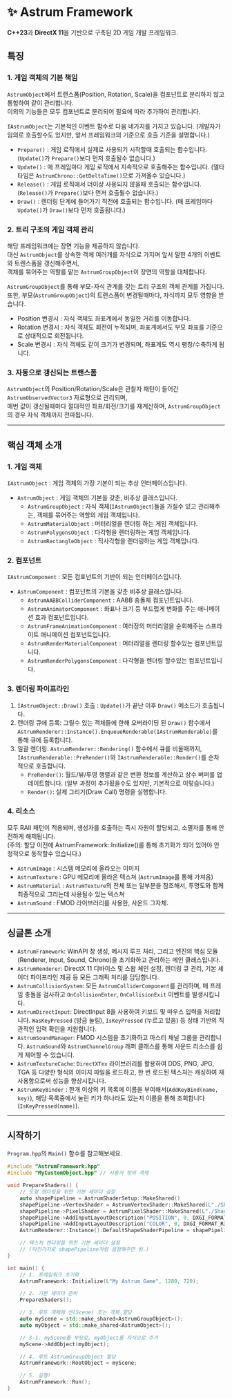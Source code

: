 ﻿# ✨ Astrum Framework

**C++23**과 **DirectX 11**을 기반으로 구축된 2D 게임 개발 프레임워크.

## 특징
### 1. 게임 객체의 기본 책임
 `AstrumObject`에서 트랜스폼(Position, Rotation, Scale)을 컴포넌트로 분리하지 않고 통합하여 같이 관리합니다.  
이외의 기능들은 모두 컴포넌트로 분리되어 필요에 따라 추가하여 관리합니다.
  
`IAstrumObject`는 기본적인 이벤트 함수로 다음 네가지를 가지고 있습니다.
(개발자가 임의로 호출할수도 있지만, 앞서 프레임워크의 기준으로 호출 기준을 설명합니다.)
- `Prepare()` : 게임 로직에서 실제로 사용되기 시작할때 호출되는 함수입니다. (`Update()`가 `Prepare()`보다 먼저 호출될수 없습니다.)
- `Update()` : 메 프레임마다 게임 로직에서 지속적으로 호출해주는 함수입니다. (델타 타임은 `AstrumChrono::GetDeltaTime()`으로 가져올수 있습니다.)
- `Release()` : 게임 로직에서 더이상 사용되지 않을때 호출되는 함수입니다. (`Release()`가 `Prepare()`보다 먼저 호출될수 없습니다.)
- `Draw()` : 렌더링 단계에 들어가기 직전에 호출되는 함수입니다. (매 프레임마다 `Update()`가 `Draw()`보다 먼저 호출됩니다.)
### 2. 트리 구조의 게임 객체 관리
해당 프레임워크에는 장면 기능을 제공하지 않습니다.  
대신 `AstrumObject`를 상속한 객체 여러개를 자식으로 가지며 앞서 말한 4개의 이벤트와 트렌스폼을 갱신해주면서,  
객체를 묶어주는 역할를 맡는 `AstrumGroupObject`이 장면의 역할을 대체합니다.  

`AstrumGroupObject`를 통해 부모-자식 관계를 갖는 트리 구조의 객체 관계를 가집니다.  
또한, 부모(`AstrumGroupObject`)의 트랜스폼이 변경될때마다, 자식까지 모두 영향을 받습니다.  
- Position 변경시 : 자식 객체도 좌표계에서 동일한 거리를 이동합니다.
- Rotation 변경시 : 자식 객체도 회전이 누적되며, 좌표계에서도 부모 좌표를 기준으로 상대적으로 회전됩니다.
- Scale 변경시 : 자식 객체도 같이 크기가 변경되며, 좌표계도 역시 팽창/수축하게 됩니다.
### 3. 자동으로 갱신되는 트랜스폼
`AstrumObject`의 Position/Rotation/Scale은 관찰자 패턴이 들어간 `AstrumObservedVector3` 자료형으로 관리되며,  
매번 값이 갱신될때마다 절대적인 좌표/회전/크기를 재계산하며, `AstrumGroupObject`의 경우 자식 객체까지 전파됩니다. 

---
## 핵심 객체 소개
### 1. 게임 객체
`IAstrumObject` : 게임 객체의 가장 기본이 되는 추상 인터페이스입니다.
- `AstrumObject` : 게임 객체의 기본을 갖춘, 비추상 클래스입니다.
  - `AstrumGroupObject` : 자식 객체(`IAstrumObject`)들을 가질수 있고 관리해주는, 객체를 묶어주는 역할의 게임 객체입니다.
  - `AstrumMaterialObject` : 머터리얼을 렌더링 하는 게임 객체입니다.
  - `AstrumPolygonsObject` : 다각형을 렌더링하는 게임 객체입니다.
  - `AstrumRectangleObject` : 직사각형을 렌더링하는 게임 객체입니다.

### 2. 컴포넌트
`IAstrumComponent` : 모든 컴포넌트의 기반이 되는 인터페이스입니다. 
- `AstrumComponent` : 컴포넌트의 기본을 갖춘 비추상 클래스입니다.
  - `AstrumAABBColliderComponent` : AABB 충돌체 컴포넌트입니다.
  - `AstrumAnimatorComponent` : 좌표나 크기 등 부드럽게 변화를 주는 애니메이션 효과 컴포넌트입니다.
  - `AstrumFrameAnimationComponent`  : 여러장의 머터리얼을 순회해주는 스프라이트 애니메이션 컴포넌트입니다.
  - `AstrumRenderMaterialComponent` : 머터리얼을 렌더링 할수있는 컴포넌트입니다.
  - `AstrumRenderPolygonsComponent` : 다각형을 렌더링 할수있는 컴포넌트입니다.

### 3. 렌더링 파이프라인
1.  `IAstrumObject::Draw()` 호출 : `Update()`가 끝난 이후 `Draw()` 메소드가 호출됩니다.
2.  렌더링 큐에 등록: 그릴수 있는 객체들에 한해 오버라이딩 된 `Draw()` 함수에서 `AstrumRenderer::Instance().EnqueueRenderable(IAstrumRenderable)`를 통해 큐에 등록합니다.
3.  일괄 렌더링: `AstrumRenderer::Rendering()` 함수에서 큐를 비울때까지, `IAstrumRenderable::PreRender()`와 `IAstrumRenderable::Render()`를 순차적으로 호출합니다.
    - `PreRender()`: 월드/뷰/투영 행렬과 같은 변환 정보를 계산하고 상수 버퍼를 업데이트합니다. (일부 과정이 추가됬을수도 있지만, 기본적으로 이렇습니다.)
    - `Render()`: 실제 그리기(Draw Call) 명령을 실행합니다.

### 4. 리소스
모두 RAII 패턴이 적용되며, 생성자를 호출하는 즉시 자원이 할당되고, 소멸자를 통해 안전하게 해제됩니다.  
(주의: 할당 이전에 AstrumFramework::Initialize()를 통해 초기화가 되어 있어야 안정적으로 동작할수 있습니다.)
- `AstrumImage` : 시스템 메모리에 올라오는 이미지
- `AstrumTexture` : GPU 메모리에 올라온 텍스쳐 (`AstrumImage`를 통해 가져옴)
- `AstrumMaterial` : `AstrumTexture`의 전체 또는 일부분을 참조해서, 투명도와 함께 최종적으로 그리는데 사용될수 있는 텍스쳐
- `AstrumSound` : FMOD 라이브러리를 사용한, 사운드 그자체.

---
## 싱글톤 소개
- `AstrumFramework`: WinAPI 창 생성, 메시지 루프 처리, 그리고 엔진의 핵심 모듈(Renderer, Input, Sound, Chrono)을 초기화하고 관리하는 메인 클래스입니다.
- `AstrumRenderer`: DirectX 11 디바이스 및 스왑 체인 설정, 렌더링 큐 관리, 기본 셰이더 파이프라인 제공 등 모든 그래픽 처리를 담당합니다.
- `AstrumCollisionSystem`: 모든 `AstrumColliderComponent`를 관리하며, 매 프레임 충돌을 검사하고 `OnCollisionEnter`, `OnCollisionExit` 이벤트를 발생시킵니다.
- `AstrumDirectInput`: DirectInput 8을 사용하여 키보드 및 마우스 입력을 처리합니다. `WasKeyPressed` (방금 눌림), `IsKeyPressed` (누르고 있음) 등 상태 기반의 직관적인 입력 확인을 지원합니다.
- `AstrumSoundManager`: FMOD 시스템을 초기화하고 마스터 채널 그룹을 관리합니다. `AstrumSound`와 `AstrumChannelGroup` 래퍼 클래스를 통해 사운드 리소스를 쉽게 제어할 수 있습니다.
- `AstrumTextureCache`: `DirectXTex` 라이브러리를 활용하여 DDS, PNG, JPG, TGA 등 다양한 형식의 이미지 파일을 로드하고, 한 번 로드된 텍스처는 캐싱하여 재사용함으로써 성능을 향상시킵니다.
- `AstrumKeyBinder` : 한개 이상의 키 목록에 이름을 부여해서(`AddKeyBind(name, key)`), 해당 목록중에서 눌린 키가 하나라도 있는지 이름을 통해 조회합니다(`IsKeyPressed(name)`).

---
## 시작하기
`Program.hpp`의 `Main()` 함수를 참고해보세요.
```cpp
#include "AstrumFramework.hpp"
#include "MyCustomObject.hpp" // 사용자 정의 객체

void PrepareShaders() {
    // 도형 렌더링을 위한 기본 셰이더 설정
    auto shapePipeline = AstrumShaderSetup::MakeShared()
    shapePipeline->VertexShader = AstrumVertexShader::MakeShared(L"./Shaders/ColorMesh.fx", "ColorMeshVS");
    shapePipeline->PixelShader = AstrumPixelShader::MakeShared(L"./Shaders/ColorMesh.fx", "ColorMeshPS");
    shapePipeline->AddInputLayoutDescription("POSITION", 0, DXGI_FORMAT_R32G32B32_FLOAT, 0);
    shapePipeline->AddInputLayoutDescription("COLOR", 0, DXGI_FORMAT_R32G32B32A32_FLOAT, 0);
    AstrumRenderer::Instance().DefaultShapeShaderPipeline = shapePipeline;

    // 텍스처 렌더링을 위한 기본 셰이더 설정
    // (마찬가지로 shapePipeline처럼 설정해주면 됨.)
}

int main() {
    // 1. 프레임워크 초기화
    AstrumFramework::Initialize(L"My Astrum Game", 1280, 720);

    // 2. 기본 셰이더 준비
    PrepareShaders();

    // 3. 루트 객체에 씬(Scene) 또는 객체 할당
    auto myScene = std::make_shared<AstrumGroupObject>();
    auto myObject = std::make_shared<AstrumObject>();

    // 3-1. myScene를 부모로, myObject를 자식으로 추가
    myScene->AddObject(myObject);

    // 4. 루트 AstrumGroupObject 할당
    AstrumFramework::RootObject = myScene;

    // 5. 실행!
    AstrumFramework::Run();
}
```